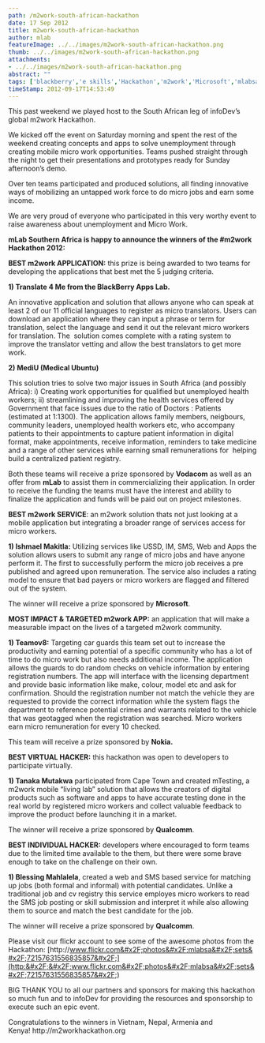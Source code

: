 ```yaml
---
path: /m2work-south-african-hackathon
date: 17 Sep 2012
title: m2work-south-african-hackathon
author: mlab
featureImage: ../../images/m2work-south-african-hackathon.png
thumb: ../../images/m2work-south-african-hackathon.png
attachments: 
- ../../images/m2work-south-african-hackathon.png
abstract: ""
tags: ['blackberry','e skills','Hackathon','m2work','Microsoft','mlabsa','nokia','qualcomm','vodacom']
timeStamp: 2012-09-17T14:53:49
---
```


This past weekend we played host to the South African leg of infoDev’s global m2work Hackathon.

We kicked off the event on Saturday morning and spent the rest of the weekend creating concepts and apps to solve unemployment through creating mobile micro work opportunities. Teams pushed straight through the night to get their presentations and prototypes ready for Sunday afternoon’s demo.

Over ten teams participated and produced solutions, all finding innovative ways of mobilizing an untapped work force to do micro jobs and earn some income.

We are very proud of everyone who participated in this very worthy event to raise awareness about unemployment and Micro Work.

**mLab Southern Africa is happy to announce the winners of the #m2work Hackathon 2012:**

**BEST m2work APPLICATION:** this prize is being awarded to two teams for developing the applications that best met the 5 judging criteria.

**1) Translate 4 Me from the BlackBerry Apps Lab.**

An innovative application and solution that allows anyone who can speak at least 2 of our 11 official languages to register as micro translators. Users can download an application where they can input a phrase or term for translation, select the language and send it out the relevant micro workers for translation. The  solution comes complete with a rating system to improve the translator vetting and allow the best translators to get more work.

**2) MediU (Medical Ubuntu)**

This solution tries to solve two major issues in South Africa (and possibly Africa): i) Creating work opportunities for qualified but unemployed health workers; ii) streamlining and improving the health services offered by Government that face issues due to the ratio of Doctors : Patients (estimated at 1:1300). The application allows family members, neigbours, community leaders, unemployed health workers etc, who accompany patients to their appointments to capture patient information in digital format, make appointments, receive information, reminders to take medicine and a range of other services while earning small remunerations for  helping build a centralized patient registry.

Both these teams will receive a prize sponsored by **Vodacom** as well as an offer from **mLab** to assist them in commercializing their application. In order to receive the funding the teams must have the interest and ability to finalize the application and funds will be paid out on project milestones.

**BEST m2work SERVICE**: an m2work solution thats not just looking at a mobile application but integrating a broader range of services access for micro workers.

**1) Ishmael Makitla:** Utilizing services like USSD, IM, SMS, Web and Apps the solution allows users to submit any range of micro jobs and have anyone perform it. The first to successfully perform the micro job receives a pre published and agreed upon remuneration. The service also includes a rating model to ensure that bad payers or micro workers are flagged and filtered out of the system.

The winner will receive a prize sponsored by **Microsoft**.

**MOST IMPACT &amp; TARGETED m2work APP:** an application that will make a measurable impact on the lives of a targeted m2work community.

**1) Teamov8:** Targeting car guards this team set out to increase the productivity and earning potential of a specific community who has a lot of time to do micro work but also needs additional income. The application allows the guards to do random checks on vehicle information by entering registration numbers. The app will interface with the licensing department and provide basic information like make, colour, model etc and ask for confirmation. Should the registration number not match the vehicle they are requested to provide the correct information while the system flags the department to reference potential crimes and warrants related to the vehicle that was geotagged when the registration was searched. Micro workers earn micro remuneration for every 10 checked.

This team will receive a prize sponsored by **Nokia.**

**BEST VIRTUAL HACKER:** this hackathon was open to developers to participate virtually.

**1) Tanaka Mutakwa** participated from Cape Town and created mTesting, a m2work mobile “living lab” solution that allows the creators of digital products such as software and apps to have accurate testing done in the real world by registered micro workers and collect valuable feedback to improve the product before launching it in a market.

The winner will receive a prize sponsored by **Qualcomm**.

**BEST INDIVIDUAL HACKER:** developers where encouraged to form teams due to the limited time available to the them, but there were some brave enough to take on the challenge on their own.

**1) Blessing Mahlalela**, created a web and SMS based service for matching up jobs (both formal and informal) with potential candidates. Unlike a traditional job and cv registry this service employes micro workers to read the SMS job posting or skill submission and interpret it while also allowing them to source and match the best candidate for the job.

The winner will receive a prize sponsored by **Qualcomm**.

Please visit our flickr account to see some of the awesome photos from the Hackathon: [http:&#x2F;&#x2F;www.flickr.com&#x2F;photos&#x2F;mlabsa&#x2F;sets&#x2F;72157631556835857&#x2F;](http:&#x2F;&#x2F;www.flickr.com&#x2F;photos&#x2F;mlabsa&#x2F;sets&#x2F;72157631556835857&#x2F;)

BIG THANK YOU to all our partners and sponsors for making this hackathon so much fun and to infoDev for providing the resources and sponsorship to execute such an epic event.

Congratulations to the winners in Vietnam, Nepal, Armenia and Kenya! http:&#x2F;&#x2F;m2workhackathon.org


